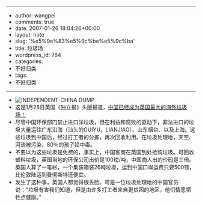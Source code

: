- --
- author: wangpei
- comments: true
- date: 2007-01-26 18:04:26+00:00
- layout: note
- slug: '%e5%9e%83%e5%9c%be%e5%9c%ba'
- title: 垃圾场
- wordpress_id: 784
- categories:
- 不好归类
- tags:
- 不好归类
- --
- ![INDEPENDENT-CHINA DUMP](http://farm1.static.flickr.com/156/370015558_b87d049614.jpg?v=0)
- 这是1月26日英国《独立报》头版报道，[中国已经成为英国最大的海外垃圾场！](http://news.independent.co.uk/environment/article2186531.ece)
- 尽管中国环保部门禁止进口洋垃圾，但在利益和腐败的驱动下，非法进口的垃圾大量运往广东沿海（汕头的GUIYU，LIANJIAO）、山东烟台、以及上海。这些垃圾到中国后，经过打工者的分拣，再次回收利用。在垃圾处理地，天空、河流被污染，80％的孩子铅中毒。
- 不要以为这些垃圾是免费的，事实上，中国客商在英国到处抢购垃圾。可回收塑料垃圾，英国当地的环保公司出价是100镑/吨，中国商人出的价码是三倍。英国人算了一笔帐，一个集装箱装26吨垃圾，运到中国口岸运费只要500镑，比伦敦陆运到曼彻斯特还便宜。
- 发生了这种事，英国人都觉得很丢脸。可是一位垃圾处理地的中国官员说：“垃圾有害我们知道，但是由许多打工者来自更贫困的地区，他们情愿牺牲点健康。”
